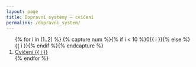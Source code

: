 ```yaml
---
layout: page
title: Dopravní systémy – cvičení
permalink: /dopravni_system/
---
```


<ol>
{% for i in (1..2) %}
  {% capture num %}{% if i < 10 %}0{{ i }}{% else %}{{ i }}{% endif %}{% endcapture %}
  <li><a href="{{ '/dopravni_system/cviceni-' | append: num | relative_url }}">Cvičení {{ i }}</a></li>
{% endfor %}
</ol>
